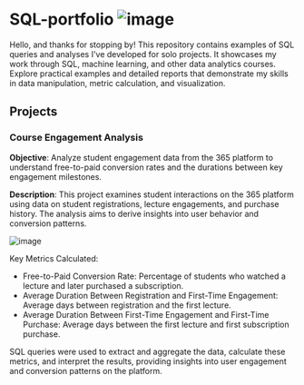# SQL-portfolio ![image](https://github.com/user-attachments/assets/6ea39a79-3408-4f9b-8101-7a0a5c70d456)




Hello, and thanks for stopping by! This repository contains examples of SQL queries and analyses I've developed for solo projects. It showcases my work through SQL, machine learning, and other data analytics courses. Explore practical examples and detailed reports that demonstrate my skills in data manipulation, metric calculation, and visualization.

## Projects

### Course Engagement Analysis

**Objective**: Analyze student engagement data from the 365 platform to understand free-to-paid conversion rates and the durations between key engagement milestones.

**Description**: This project examines student interactions on the 365 platform using data on student registrations, lecture engagements, and purchase history. The analysis aims to derive insights into user behavior and conversion patterns.

![image](https://github.com/user-attachments/assets/e201dbd8-4030-47bb-9f88-dc81a80b978b)


Key Metrics Calculated:
* Free-to-Paid Conversion Rate: Percentage of students who watched a lecture and later purchased a subscription.
* Average Duration Between Registration and First-Time Engagement: Average days between registration and the first lecture.
* Average Duration Between First-Time Engagement and First-Time Purchase: Average days between the first lecture and first subscription purchase.

SQL queries were used to extract and aggregate the data, calculate these metrics, and interpret the results, providing insights into user engagement and conversion patterns on the platform.


